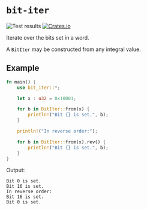 # `bit-iter`

![Test results](https://github.com/ctamblyn/bit-iter/actions/workflows/rust.yml/badge.svg)
[![Crates.io](https://img.shields.io/crates/v/bit-iter)](https://crates.io/crates/bit-iter)

Iterate over the bits set in a word.

A `BitIter` may be constructed from any integral value.

## Example

```rust
fn main() {
    use bit_iter::*;

    let x : u32 = 0x10001;

    for b in BitIter::from(x) {
        println!("Bit {} is set.", b);
    }

    println!("In reverse order:");

    for b in BitIter::from(x).rev() {
        println!("Bit {} is set.", b);
    }
}
```

Output:

```text
Bit 0 is set.
Bit 16 is set.
In reverse order:
Bit 16 is set.
Bit 0 is set.
```
